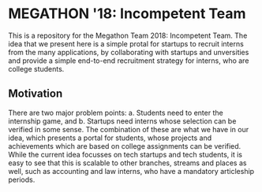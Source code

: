 # MEGATHON '18: Incompetent Team

This is a repository for the Megathon Team 2018: Incompetent Team. The idea that we present here is a simple protal for startups to recruit interns from the many applications, by collaborating with startups and unversities and provide a simple end-to-end recruitment strategy for interns, who are college students. 

## Motivation
There are two major problem points: a. Students need to enter the internship game, and b. Startups need interns whose selection can be verified in some sense. The combination of these are what we have in our idea, which presents a portal for students, whose projects and achievements which are based on college assignments can be verified. While the current idea focusses on tech startups and tech students, it is easy to see that this is scalable to other branches, streams and places as
well, such as accounting and law interns, who have a mandatory articleship periods. 


